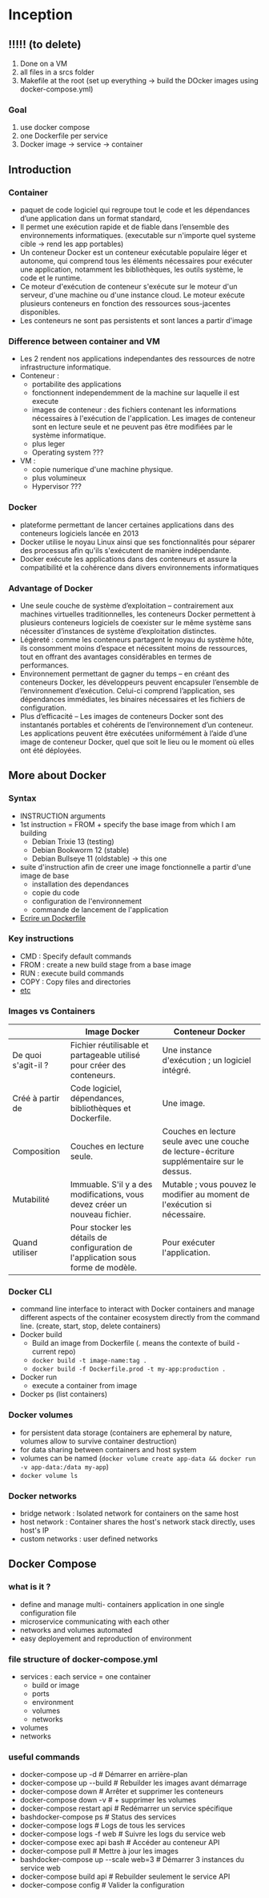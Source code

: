 # Inception
## !!!!! (to delete)
1. Done on a VM
2. all files in a srcs folder
3. Makefile at the root (set up everything -> build the DOcker images using docker-compose.yml)

### Goal
1. use docker compose
2. one Dockerfile per service
3. Docker image -> service -> container

## Introduction
### Container
- paquet de code logiciel qui regroupe tout le code et les dépendances d’une application dans un format standard,
- Il permet une exécution rapide et de fiable dans l’ensemble des environnements informatiques. (executable sur n'importe quel systeme cible -> rend les app portables)
- Un conteneur Docker est un conteneur exécutable populaire léger et autonome, qui comprend tous les éléments nécessaires pour exécuter une application, notamment les bibliothèques, les outils système, le code et le runtime.
- Ce moteur d'exécution de conteneur s'exécute sur le moteur d'un serveur, d'une machine ou d'une instance cloud. Le moteur exécute plusieurs conteneurs en fonction des ressources sous-jacentes disponibles.
- Les conteneurs ne sont pas persistents et sont lances a partir d'image

### Difference between container and VM
- Les 2 rendent nos applications independantes des ressources de notre infrastructure informatique.
- Conteneur :
	- portabilite des applications
	- fonctionnent independemment de la machine sur laquelle il est execute
	- images de conteneur : des fichiers contenant les informations nécessaires à l'exécution de l'application. Les images de conteneur sont en lecture seule et ne peuvent pas être modifiées par le système informatique.
	- plus leger
	- Operating system ???
- VM :
	- copie numerique d'une machine physique.
	- plus volumineux
	- Hypervisor ???

### Docker
- plateforme permettant de lancer certaines applications dans des conteneurs logiciels lancée en 2013
-  Docker utilise le noyau Linux ainsi que ses fonctionnalités pour séparer des processus afin qu'ils s'exécutent de manière indépendante.
- Docker exécute les applications dans des conteneurs et assure la compatibilité et la cohérence dans divers environnements informatiques

### Advantage of Docker
- Une seule couche de système d’exploitation – contrairement aux machines virtuelles traditionnelles, les conteneurs Docker permettent à plusieurs conteneurs logiciels de coexister sur le même système sans nécessiter d’instances de système d’exploitation distinctes.
- Légèreté : comme les conteneurs partagent le noyau du système hôte, ils consomment moins d’espace et nécessitent moins de ressources, tout en offrant des avantages considérables en termes de performances.
- Environnement permettant de gagner du temps – en créant des conteneurs Docker, les développeurs peuvent encapsuler l’ensemble de l’environnement d’exécution. Celui-ci comprend l’application, ses dépendances immédiates, les binaires nécessaires et les fichiers de configuration.
- Plus d’efficacité – Les images de conteneurs Docker sont des instantanés portables et cohérents de l’environnement d’un conteneur. Les applications peuvent être exécutées uniformément à l’aide d’une image de conteneur Docker, quel que soit le lieu ou le moment où elles ont été déployées.


## More about Docker
### Syntax
- INSTRUCTION arguments
- 1st instruction = FROM + specify the base image from which I am building
	- Debian Trixie 13 (testing)
	- Debian Bookworm 12 (stable)
	- Debian Bullseye 11 (oldstable) -> this one
- suite d'instruction afin de creer une image fonctionnelle a partir d'une image de base
	- installation des dependances
	- copie du code
	- configuration de l'environnement
	- commande de lancement de l'application
- [Ecrire un Dockerfile](https://blog.stephane-robert.info/docs/conteneurs/images-conteneurs/ecrire-dockerfile/)
### Key instructions
- CMD : Specify default commands
- FROM : create a new build stage from a base image
- RUN : execute build commands
- COPY : Copy files and directories
- [etc](https://docs.docker.com/reference/dockerfile/#overview)

### Images vs Containers
|      | Image Docker | Conteneur Docker |
| -------- | ------- | ------------------|
| De quoi s'agit-il ?  | Fichier réutilisable et partageable utilisé pour créer des conteneurs. | Une instance d'exécution ; un logiciel intégré. |
| Créé à partir de | Code logiciel, dépendances, bibliothèques et Dockerfile. | Une image. |
| Composition | Couches en lecture seule. | Couches en lecture seule avec une couche de lecture-écriture supplémentaire sur le dessus. |
| Mutabilité | Immuable. S'il y a des modifications, vous devez créer un nouveau fichier. | Mutable ; vous pouvez le modifier au moment de l'exécution si nécessaire. |
| Quand utiliser | Pour stocker les détails de configuration de l'application sous forme de modèle. | Pour exécuter l'application. |

### Docker CLI
- command line interface to interact with Docker containers and manage different aspects of the container ecosystem directly from the command line. (create, start, stop, delete containers)
- Docker build
	- Build an image from Dockerfile (. means the contexte of build - current repo)
	- ``` docker build -t image-name:tag . ```
	- ``` docker build -f Dockerfile.prod -t my-app:production . ```
- Docker run
	- execute a container from image
- Docker ps (list containers)

### Docker volumes
- for persistent data storage (containers are ephemeral by nature, volumes allow to survive container destruction)
- for data sharing between containers and host system
- volumes can be named (```docker volume create app-data && docker run -v app-data:/data my-app```)
- ```docker volume ls```

### Docker networks
- bridge network : Isolated network for containers on the same host
- host network : Container shares the host's network stack directly, uses host's IP
- custom networks : user defined networks

## Docker Compose
### what is it ?
- define and manage multi- containers application in one single configuration file
- microservice communicating with each other
- networks and volumes automated
- easy deployement and reproduction of environment
### file structure of docker-compose.yml
- services : each service = one container
	- build or image
	- ports
	- environment
	- volumes
	- networks
- volumes
- networks
### useful commands
- docker-compose up -d          # Démarrer en arrière-plan
- docker-compose up --build     # Rebuilder les images avant démarrage
- docker-compose down           # Arrêter et supprimer les conteneurs
- docker-compose down -v        # + supprimer les volumes
- docker-compose restart api    # Redémarrer un service spécifique
- bashdocker-compose ps             # Status des services
- docker-compose logs           # Logs de tous les services
- docker-compose logs -f web    # Suivre les logs du service web
- docker-compose exec api bash  # Accéder au conteneur API
- docker-compose pull           # Mettre à jour les images
- bashdocker-compose up --scale web=3    # Démarrer 3 instances du service web
- docker-compose build api          # Rebuilder seulement le service API
- docker-compose config             # Valider la configuration
